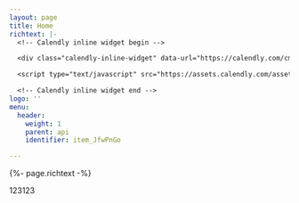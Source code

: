```yaml
---
layout: page
title: Home
richtext: |-
  <!-- Calendly inline widget begin -->

  <div class="calendly-inline-widget" data-url="https://calendly.com/cmdbrew" style="min-width:320px;height:630px;"></div>

  <script type="text/javascript" src="https://assets.calendly.com/assets/external/widget.js"></script>

  <!-- Calendly inline widget end -->
logo: ''
menu:
  header:
    weight: 1
    parent: api
    identifier: item_JfwPnGo

---
```

{%- page.richtext -%}

123123